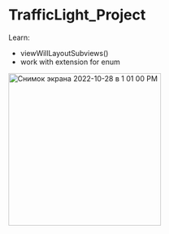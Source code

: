 # TrafficLight_Project

Learn:
- viewWillLayoutSubviews()
- work with extension for enum

<img width="300" alt="Снимок экрана 2022-10-28 в 1 01 00 PM" src="https://user-images.githubusercontent.com/57324920/198514942-c27f05cc-6a7c-43f2-a9d7-0685df0966d1.png">
